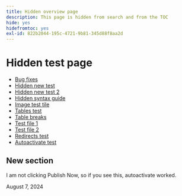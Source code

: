 ```yaml
---
title: Hidden overview page
description: This page is hidden from search and from the TOC
hide: yes
hidefromtoc: yes
exl-id: 822b2044-195c-4721-9b81-345d88f8aa2d
---
```

# Hidden test page

+ [Bug fixes](hidden/bug-fixes.md)
+ [Hidden new test](hidden-new-test.md)
+ [Hidden new test 2](hidden-new-test-2.md)
+ [Hidden syntax guide](hidden/syntax-style-guide.md)
+ [Image test tile](hidden/test-page.md)
+ [Tables test](hidden/tables.md)
+ [Table breaks](hidden/table-breaks.md)
+ [Test file 1](hidden/note-test.md)
+ [Test file 2](hidden-test.md)
+ [Redirects test](hidden/test-redirection.md)
+ [Autoactivate test](hidden/autoactivate.md)

## New section

I am not clicking Publish Now, so if you see this, autoactivate worked.

August 7, 2024
